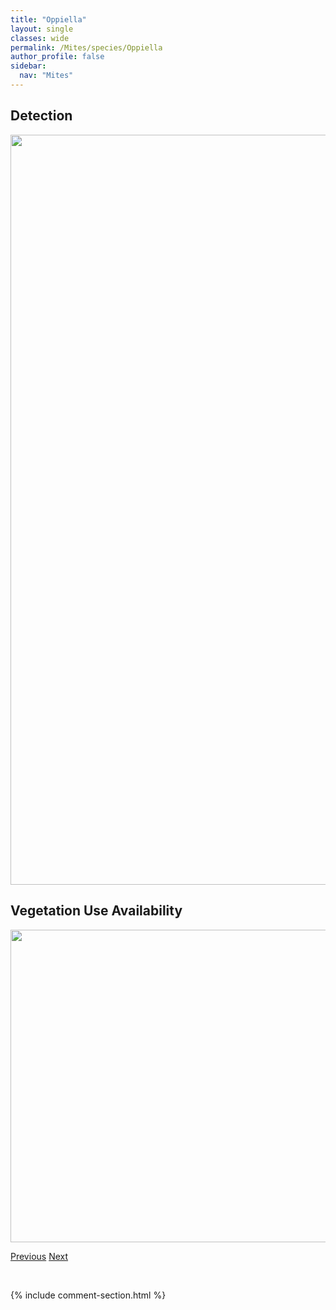 ```yaml
---
title: "Oppiella"
layout: single
classes: wide
permalink: /Mites/species/Oppiella
author_profile: false
sidebar:
  nav: "Mites"
---
```


<h2>Detection</h2>

<a href="https://drive.google.com/uc?export=view&id=1g5b07lUMIptHENF4dz71dxZNfRvU-wqG">
<img src="https://drive.google.com/uc?export=view&id=1g5b07lUMIptHENF4dz71dxZNfRvU-wqG" height = "1200" width = "800">
</a>


<h2>Vegetation Use Availability</h2>

<a href="https://drive.google.com/uc?export=view&id=1CC3aJfK91VB8CvlixVd6QX1pPkxJFjtl">
<img src="https://drive.google.com/uc?export=view&id=1CC3aJfK91VB8CvlixVd6QX1pPkxJFjtl" height = "500" width = "1000">
</a>


<a href="/DevelopmentWebsite/Mites/species/OppiaSp2LML" class="pagination--pager" title="Oppia sp. 2 LML">Previous</a> <a href="/DevelopmentWebsite/Mites/species/OppiellaSp2DEW" class="pagination--pager" title="Oppiella sp. 2 DEW">Next</a>

<p>&nbsp;</p>

{% include comment-section.html %}
